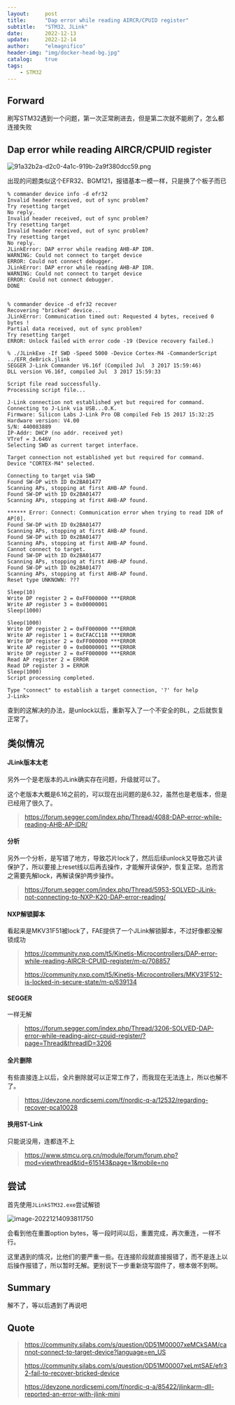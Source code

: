 ```yaml
---
layout:     post
title:      "Dap error while reading AIRCR/CPUID register"
subtitle:   "STM32、JLink"
date:       2022-12-13
update:     2022-12-14
author:     "elmagnifico"
header-img: "img/docker-head-bg.jpg"
catalog:    true
tags:
    - STM32
---
```


## Forward

刷写STM32遇到一个问题，第一次正常刷进去，但是第二次就不能刷了，怎么都连接失败



## Dap error while reading AIRCR/CPUID register

![91a32b2a-d2c0-4a1c-919b-2a9f380dcc59.png](https://community.silabs.com/sfc/servlet.shepherd/version/renditionDownload?rendition=THUMB720BY480&versionId=0681M00000EWPBU&operationContext=CHATTER&contentId=05T1M00000qOPGF&page=0)

出现的问题类似这个EFR32、BGM121，报错基本一模一样，只是换了个板子而已

```
% commander device info -d efr32
Invalid header received, out of sync problem?
Try resetting target
No reply.
Invalid header received, out of sync problem?
Try resetting target
Invalid header received, out of sync problem?
Try resetting target
No reply.
JLinkError: DAP error while reading AHB-AP IDR. 
WARNING: Could not connect to target device
ERROR: Could not connect debugger.
JLinkError: DAP error while reading AHB-AP IDR. 
WARNING: Could not connect to target device
ERROR: Could not connect debugger.
DONE
 
 
% commander device -d efr32 recover
Recovering "bricked" device...
JLinkError: Communication timed out: Requested 4 bytes, received 0 bytes ! 
Partial data received, out of sync problem?
Try resetting target
ERROR: Unlock failed with error code -19 (Device recovery failed.)
 
% ./JLinkExe -If SWD -Speed 5000 -Device Cortex-M4 -CommanderScript ../EFR_deBrick.jlink
SEGGER J-Link Commander V6.16f (Compiled Jul  3 2017 15:59:46)
DLL version V6.16f, compiled Jul  3 2017 15:59:33
 
Script file read successfully.
Processing script file...
 
J-Link connection not established yet but required for command.
Connecting to J-Link via USB...O.K.
Firmware: Silicon Labs J-Link Pro OB compiled Feb 15 2017 15:32:25
Hardware version: V4.00
S/N: 440083889
IP-Addr: DHCP (no addr. received yet)
VTref = 3.646V
Selecting SWD as current target interface.
 
Target connection not established yet but required for command.
Device "CORTEX-M4" selected.
 
Connecting to target via SWD
Found SW-DP with ID 0x2BA01477
Scanning APs, stopping at first AHB-AP found.
Found SW-DP with ID 0x2BA01477
Scanning APs, stopping at first AHB-AP found.
 
****** Error: Connect: Communication error when trying to read IDR of AP[0].
Found SW-DP with ID 0x2BA01477
Scanning APs, stopping at first AHB-AP found.
Found SW-DP with ID 0x2BA01477
Scanning APs, stopping at first AHB-AP found.
Cannot connect to target.
Found SW-DP with ID 0x2BA01477
Scanning APs, stopping at first AHB-AP found.
Found SW-DP with ID 0x2BA01477
Scanning APs, stopping at first AHB-AP found.
Reset type UNKNOWN: ???
 
Sleep(10)
Write DP register 2 = 0xFF000000 ***ERROR
Write AP register 3 = 0x00000001
Sleep(1000)
 
Sleep(1000)
Write DP register 2 = 0xFF000000 ***ERROR
Write AP register 1 = 0xCFACC118 ***ERROR
Write DP register 2 = 0xFF000000 ***ERROR
Write AP register 0 = 0x00000001 ***ERROR
Write DP register 2 = 0xFF000000 ***ERROR
Read AP register 2 = ERROR
Read DP register 3 = ERROR
Sleep(1000)
Script processing completed.
 
Type "connect" to establish a target connection, '?' for help
J-Link>
```

查到的这解决的办法，是unlock以后，重新写入了一个不安全的BL，之后就恢复正常了。



## 类似情况



#### JLink版本太老

另外一个是老版本的JLink确实存在问题，升级就可以了。

这个老版本大概是6.16之前的，可以现在出问题的是6.32，虽然也是老版本，但是已经用了很久了。

> https://forum.segger.com/index.php/Thread/4088-DAP-error-while-reading-AHB-AP-IDR/



#### 分析

另外一个分析，是写错了地方，导致芯片lock了，然后后续unlock又导致芯片读保护了，所以要接上reset线以后再去操作，才能解开读保护，恢复正常。总而言之需要先解lock，再解读保护两步操作。

> https://forum.segger.com/index.php/Thread/5953-SOLVED-JLink-not-connecting-to-NXP-K20-DAP-error-reading/



#### NXP解锁脚本

看起来是MKV31F51被lock了，FAE提供了一个JLink解锁脚本，不过好像都没解锁成功

> https://community.nxp.com/t5/Kinetis-Microcontrollers/DAP-error-while-reading-AIRCR-CPUID-register/m-p/708857
>
> https://community.nxp.com/t5/Kinetis-Microcontrollers/MKV31F512-is-locked-in-secure-state/m-p/639134



#### SEGGER

一样无解

> https://forum.segger.com/index.php/Thread/3206-SOLVED-DAP-error-while-reading-aircr-cpuid-register/?page=Thread&threadID=3206



#### 全片删除

有些直接连上以后，全片删除就可以正常工作了，而我现在无法连上，所以也解不了。

> https://devzone.nordicsemi.com/f/nordic-q-a/12532/regarding-recover-pca10028



#### 换用ST-Link

只能说没用，连都连不上

> https://www.stmcu.org.cn/module/forum/forum.php?mod=viewthread&tid=615143&page=1&mobile=no



## 尝试

首先使用`JLinkSTM32.exe`尝试解锁

![image-20221214093811750](http://img.elmagnifico.tech:9514/static/upload/elmagnifico/202212140938967.png)

会看到他在重置option bytes，等一段时间以后，重置完成，再次重连，一样不行。

这里遇到的情况，比他们的要严重一些。在连接阶段就直接报错了，而不是连上以后操作报错了，所以暂时无解。更别说下一步重新烧写固件了，根本做不到啊。



## Summary

解不了，等以后遇到了再说吧



## Quote

> https://community.silabs.com/s/question/0D51M00007xeMCkSAM/cannot-connect-to-target-device?language=en_US
>
> https://community.silabs.com/s/question/0D51M00007xeLmtSAE/efr32-fail-to-recover-bricked-device
>
> https://devzone.nordicsemi.com/f/nordic-q-a/85422/jlinkarm-dll-reported-an-error-with-jlink-mini



